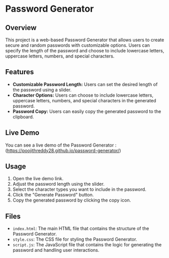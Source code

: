 # Password Generator

## Overview
This project is a web-based Password Generator that allows users to create secure and random passwords with customizable options. Users can specify the length of the password and choose to include lowercase letters, uppercase letters, numbers, and special characters.

## Features
- **Customizable Password Length:** Users can set the desired length of the password using a slider.
- **Character Options:** Users can choose to include lowercase letters, uppercase letters, numbers, and special characters in the generated password.
- **Password Copy:** Users can easily copy the generated password to the clipboard.

## Live Demo
You can see a live demo of the Password Generator : (https://poojithreddy28.github.io/password-generator/)
## Usage
1. Open the live demo link.
2. Adjust the password length using the slider.
3. Select the character types you want to include in the password.
4. Click the "Generate Password" button.
5. Copy the generated password by clicking the copy icon.

## Files
- `index.html`: The main HTML file that contains the structure of the Password Generator.
- `style.css`: The CSS file for styling the Password Generator.
- `script.js`: The JavaScript file that contains the logic for generating the password and handling user interactions.
